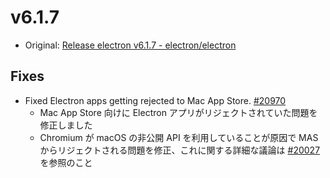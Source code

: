 # v6.1.7

- Original: [Release electron v6.1.7 - electron/electron](https://github.com/electron/electron/releases/tag/v6.1.7)

## Fixes

- Fixed Electron apps getting rejected to Mac App Store. [#20970](https://github.com/electron/electron/pull/20970)
  - Mac App Store 向けに Electron アプリがリジェクトされていた問題を修正しました
  - Chromium が macOS の非公開 API を利用していることが原因で MAS からリジェクトされる問題を修正、これに関する詳細な議論は [#20027](https://github.com/electron/electron/issues/20027) を参照のこと
